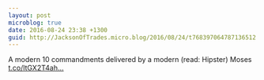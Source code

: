 ```yaml
---
layout: post
microblog: true
date: 2016-08-24 23:38 +1300
guid: http://JacksonOfTrades.micro.blog/2016/08/24/t768397064787136512.html
---
```

A modern 10 commandments delivered by a modern (read: Hipster) Moses [t.co/ltGX2T4ah...](https://t.co/ltGX2T4ah1)
